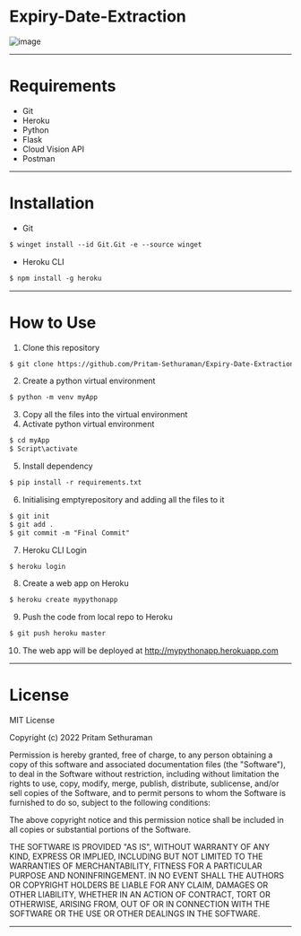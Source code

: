 # Expiry-Date-Extraction
![image](https://user-images.githubusercontent.com/78743757/159433812-a9f97716-2676-4c91-b912-46a6c60306f3.png)

---

# Requirements
- Git
- Heroku
- Python
- Flask
- Cloud Vision API
- Postman

---

# Installation
- Git
```html
$ winget install --id Git.Git -e --source winget
```

- Heroku CLI
```html
$ npm install -g heroku
```

---

# How to Use
1. Clone this repository 
```html
$ git clone https://github.com/Pritam-Sethuraman/Expiry-Date-Extraction.git
```
2. Create a python virtual environment
```html
$ python -m venv myApp
```

3. Copy all the files into the virtual environment
4. Activate python virtual environment
```html
$ cd myApp
$ Script\activate
```

5. Install dependency
```html
$ pip install -r requirements.txt
```

6. Initialising emptyrepository and adding all the files to it
```html
$ git init
$ git add .
$ git commit -m "Final Commit"
```

7. Heroku CLI Login
```html
$ heroku login
```

8. Create a web app on Heroku
```html
$ heroku create mypythonapp
```

9. Push the code from local repo to Heroku
```html
$ git push heroku master
```

10. The web app will be deployed at  http://mypythonapp.herokuapp.com

---

# License
MIT License

Copyright (c) 2022 Pritam Sethuraman

Permission is hereby granted, free of charge, to any person obtaining a copy
of this software and associated documentation files (the "Software"), to deal
in the Software without restriction, including without limitation the rights
to use, copy, modify, merge, publish, distribute, sublicense, and/or sell
copies of the Software, and to permit persons to whom the Software is
furnished to do so, subject to the following conditions:

The above copyright notice and this permission notice shall be included in all
copies or substantial portions of the Software.

THE SOFTWARE IS PROVIDED "AS IS", WITHOUT WARRANTY OF ANY KIND, EXPRESS OR
IMPLIED, INCLUDING BUT NOT LIMITED TO THE WARRANTIES OF MERCHANTABILITY,
FITNESS FOR A PARTICULAR PURPOSE AND NONINFRINGEMENT. IN NO EVENT SHALL THE
AUTHORS OR COPYRIGHT HOLDERS BE LIABLE FOR ANY CLAIM, DAMAGES OR OTHER
LIABILITY, WHETHER IN AN ACTION OF CONTRACT, TORT OR OTHERWISE, ARISING FROM,
OUT OF OR IN CONNECTION WITH THE SOFTWARE OR THE USE OR OTHER DEALINGS IN THE
SOFTWARE.

---
